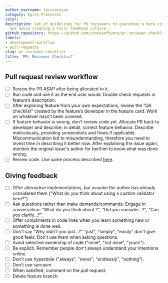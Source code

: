 ```yaml
---
author_username: laisvarejao
category: Agile Processes
color: ''
description: Set of guidelines for PR reviewers to guarantee a more civilized approach
  and avoid creating a toxic feedback culture.
github_repository: https://github.com/vintasoftware/pr-reviewer-checklist
labels:
- development-workflow
- pull-requests
slug: pr-reviewer-checklist
title: 'PR: Reviewer Checklist'
---
```

## Pull request review workflow

- [ ] Review the PR ASAP after being allocated to it.
- [ ] Run code and use it as the end user would. Double check requests in feature’s description.
- [ ] After exploring feature from your own expectations, review the "QA checklist" created by the feature’s developer in the feature card. Work on whatever hasn’t been covered. 
- [ ] If feature behavior is wrong, don't review code yet. Allocate PR back to developer and describe, in detail, correct feature behavior. Describe meticulously, providing screenshots and flows if applicable. Miscommunication led to misunderstanding, therefore you need to invest time in describing it better now. After explaining the issue again, mention the original issue's author for her/him to know what was done wrong.
- [ ] Review code. Use same process described [here](https://devchecklists.com/pull-requests-checklist/).

## Giving feedback

- [ ] Offer alternative implementations, but assume the author has already considered them ("What do you think about using a custom validator here?").
- [ ] Ask questions rather than make demands/commands. Engage in conversation: "What do you think about ?", "Did you consider...?", "Can you clarify...?".
- [ ] Offer compliments in code lines when you learn something new or something is done well.
- [ ] Don't say "Why didn't you just...?" "just", "simply", "easily" don't give good feels. Don't use them when asking questions.
- [ ] Avoid selective ownership of code ("mine", "not mine", "yours").
- [ ] Be explicit. Remember people don't always understand your intentions online.
- [ ] Don't use hyperbole ("always", "never", "endlessly", "nothing").
- [ ] Don't use sarcasm.
- [ ] When satisfied, comment on the pull request.
- [ ] Delete feature branch.
